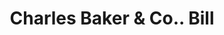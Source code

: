 ---
doi: 10.7916/D8GJ0W13
date_other: '1890'
date_other_textual: '1890'
form: printed ephemera
genre:
- Invoices
name:
- Charles Baker & Co.
object_in_context_url: https://biggert.cul.columbia.edu/items/view/ave_biggert_00521
subject_hierarchical_geographic:
- Worcester, Massachusetts, United States
subject_name:
- Charles Baker & Co.
title: Charles Baker & Co.. Bill
sort_title: Charles Baker & Co.. Bill
call_number: ave_biggert_00521
coordinates:
- 42.266666666666666,-71.8
pid: ave_biggert_00521
identifiers: ave_biggert_00521
permalink: /biggert/ave_biggert_00521/
layout: iiif-image-page
---